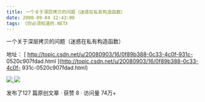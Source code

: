 ```yaml
---
title: 一个关于深层拷贝的问题（迷惑在私有构造函数）
date: 2008-09-04 12:43:00
tags: 《你必须知道的.NET》
---
```

一个关于深层拷贝的问题（迷惑在私有构造函数）

地址： [ http://topic.csdn.net/u/20080903/16/0f89b388-0c33-4c0f-931c-
0520c907fdad.html ](http://topic.csdn.net/u/20080903/16/0f89b388-0c33-4c0f-
931c-0520c907fdad.html)



[ ![](https://profile.csdnimg.cn/5/2/5/3_cuipengfei1)
![](https://g.csdnimg.cn/static/user-reg-year/1x/11.png)
](https://blog.csdn.net/cuipengfei1)



发布了127 篇原创文章  ·  获赞 8  ·  访问量 74万+

